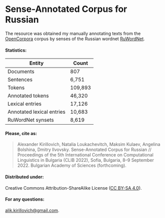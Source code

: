 # Sense-Annotated Corpus for Russian

The resource was obtained my manually annotating texts from the [OpenCorpora](http://opencorpora.org/) corpus by senses of the Russian wordnet [RuWordNet](https://ruwordnet.ru/).

#### Statistics:

| Entity                     | Count   |
| -------------------------- | ------- |
| Documents                  |     807 |
| Sentences                  |   6,751 |
| Tokens                     | 109,893 |
| Annotated tokens           |  46,320 |
| Lexical entries            |  17,126 |
| Annotated lexical entries  |  10,683 |
| RuWordNet synsets          |   8,619 |

#### Please, cite as:
>Alexander Kirillovich, Natalia Loukachevitch, Maksim Kulaev, Angelina Bolshina, Dmitry Ilvovsky. Sense-Annotated Corpus for Russian // Proceedings of the 5th International Conference on Computational Linguistics in Bulgaria (CLIB 2022), Sofia, Bulgaria, 8–9 September 2022. Bulgarian Academy of Sciences (forthcoming).

#### Distributed under:

Creative Commons Attribution-ShareAlike License ([CC BY-SA 4.0](https://creativecommons.org/licenses/by-sa/4.0/)).

#### For any questions:

alik.kirillovich@gmail.com.
